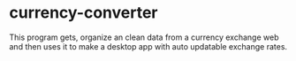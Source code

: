 # currency-converter
This program gets, organize an clean data from a currency exchange web and then uses it to make a desktop app with auto updatable exchange rates.
